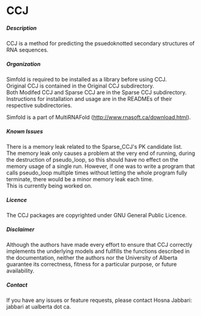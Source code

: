 # CCJ

##### Description
CCJ is a method for predicting the psuedoknotted secondary structures of RNA sequences.
     
##### Organization
Simfold is required to be installed as a library before using CCJ.    
Original CCJ is contained in the Original CCJ subdirectory.      
Both Modifed CCJ and Sparse CCJ are in the Sparse CCJ subdirectory.      
Instructions for installation and usage are in the READMEs of their respective subdirectories.    

Simfold is a part of MultiRNAFold (http://www.rnasoft.ca/download.html).    

##### Known Issues
There is a memory leak related to the Sparse_CCJ's PK candidate list.     
The memory leak only causes a problem at the very end of running, during the destruction of pseudo_loop, so this should have no effect on the memory usage of a single run. However, if one was to write a program that calls pseudo_loop multiple times without letting the whole program fully terminate, there would be a minor memory leak each time.     
This is currently being worked on.     

##### Licence
The CCJ packages are copyrighted under GNU General Public Licence.

##### Disclaimer
Although the authors have made every effort to ensure that CCJ correctly implements the underlying models and fullfills the functions described in the documentation, neither the authors nor the University of Alberta guarantee its correctness, fitness for a particular purpose, or future availability.

##### Contact  
If you have any issues or feature requests, please contact Hosna Jabbari: jabbari at ualberta dot ca.
